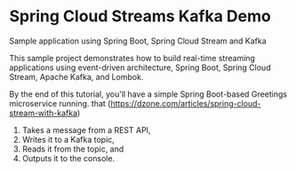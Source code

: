 # Spring Cloud Streams Kafka Demo

Sample application using Spring Boot, Spring Cloud Stream and Kafka

This sample project demonstrates how to build real-time streaming applications using event-driven architecture, Spring Boot, Spring Cloud Stream, Apache Kafka, and Lombok.

By the end of this tutorial, you'll have a simple Spring Boot-based Greetings microservice running. that
(https://dzone.com/articles/spring-cloud-stream-with-kafka)

1. Takes a message from a REST API,
2. Writes it to a Kafka topic,
3. Reads it from the topic, and
4. Outputs it to the console.


